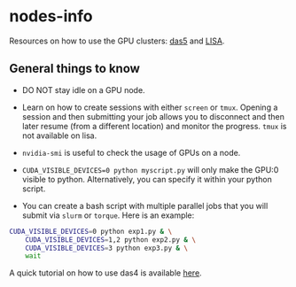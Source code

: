# nodes-info

Resources on how to use the GPU clusters: [das5](das5.md) and [LISA](lisa.md).

## General things to know

* DO NOT stay idle on a GPU node.

* Learn on how to create sessions with either `screen` or `tmux`. Opening a session and then submitting your job allows you to disconnect and then later resume (from a different location) and monitor the progress. `tmux` is not available on lisa.

* `nvidia-smi` is useful to check the usage of GPUs on a node.

* `CUDA_VISIBLE_DEVICES=0 python myscript.py` will only make the GPU:0 visible to python. Alternatively, you can specify it within your python script.

* You can create a bash script with multiple parallel jobs that you will submit via `slurm` or `torque`. Here is an example:

```bash
CUDA_VISIBLE_DEVICES=0 python exp1.py & \
    CUDA_VISIBLE_DEVICES=1,2 python exp2.py & \
    CUDA_VISIBLE_DEVICES=3 python exp3.py & \
    wait
```

A quick tutorial on how to use das4 is available [here](https://goo.gl/Atq9Za).

